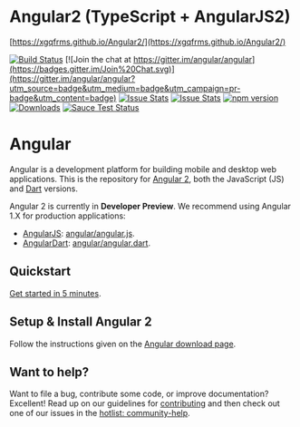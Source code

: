 # Angular2 (TypeScript + AngularJS2)


[https://xgqfrms.github.io/Angular2/](https://xgqfrms.github.io/Angular2/)





[![Build Status](https://travis-ci.org/angular/angular.svg?branch=master)](https://travis-ci.org/angular/angular) 
[![Join the chat at https://gitter.im/angular/angular](https://badges.gitter.im/Join%20Chat.svg)](https://gitter.im/angular/angular?utm_source=badge&utm_medium=badge&utm_campaign=pr-badge&utm_content=badge)
[![Issue Stats](http://issuestats.com/github/angular/angular/badge/pr)](http://issuestats.com/github/angular/angular)
[![Issue Stats](http://issuestats.com/github/angular/angular/badge/issue)](http://issuestats.com/github/angular/angular)
[![npm version](https://badge.fury.io/js/angular2.svg)](http://badge.fury.io/js/angular2)
[![Downloads](http://img.shields.io/npm/dm/angular2.svg)](https://npmjs.org/package/angular2)
[![Sauce Test Status](https://saucelabs.com/browser-matrix/angular2-ci.svg)](https://saucelabs.com/u/angular2-ci)

Angular 
=========

Angular is a development platform for building mobile and desktop web applications. This is the
repository for [Angular 2][ng2], both the JavaScript (JS) and [Dart][dart] versions.

Angular 2 is currently in **Developer Preview**. We recommend using Angular 1.X for production
applications:

* [AngularJS][ngJS]: [angular/angular.js](http://github.com/angular/angular.js).
* [AngularDart][ngDart]: [angular/angular.dart](http://github.com/angular/angular.dart).

## Quickstart

[Get started in 5 minutes][quickstart].

## Setup & Install Angular 2

Follow the instructions given on the [Angular download page][download].


## Want to help?

Want to file a bug, contribute some code, or improve documentation? Excellent! Read up on our
guidelines for [contributing][contributing] and then check out one of our issues in the [hotlist: community-help](https://github.com/angular/angular/labels/hotlist%3A%20community-help).


[contributing]: http://github.com/angular/angular/blob/master/CONTRIBUTING.md
[dart]: http://www.dartlang.org
[dartium]: http://www.dartlang.org/tools/dartium
[download]: http://angular.io/download/
[quickstart]: https://angular.io/docs/js/latest/quickstart.html
[ng2]: http://angular.io
[ngDart]: http://angulardart.org
[ngJS]: http://angularjs.org
